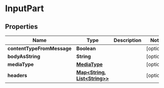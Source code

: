 
# InputPart

## Properties
Name | Type | Description | Notes
------------ | ------------- | ------------- | -------------
**contentTypeFromMessage** | **Boolean** |  |  [optional]
**bodyAsString** | **String** |  |  [optional]
**mediaType** | [**MediaType**](MediaType.md) |  |  [optional]
**headers** | [**Map&lt;String, List&lt;String&gt;&gt;**](List.md) |  |  [optional]



